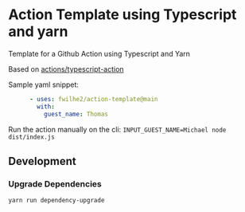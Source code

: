 # Action Template using Typescript and yarn

Template for a Github Action using Typescript and Yarn

Based on [actions/typescript-action](https://github.com/actions/typescript-action)

Sample yaml snippet:

```yaml
      - uses: fwilhe2/action-template@main
        with:
          guest_name: Thomas
```

Run the action manually on the cli: `INPUT_GUEST_NAME=Michael node dist/index.js`

## Development

### Upgrade Dependencies

```
yarn run dependency-upgrade
```


